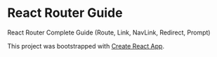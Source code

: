 # React Router Guide

React Router Complete Guide (Route, Link, NavLink, Redirect, Prompt)


This project was bootstrapped with [Create React App](https://github.com/facebookincubator/create-react-app).

